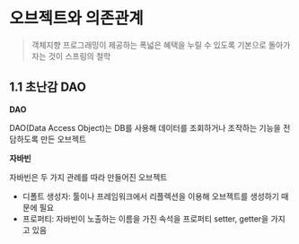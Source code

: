 # 오브젝트와 의존관계

> 객체지향 프로그래밍이 제공하는 폭넓은 혜택을 누릴 수 있도록 기본으로 돌아가자는 것이 스프링의 철학

## 1.1 초난감 DAO

**DAO**

DAO(Data Access Object)는 DB를 사용해 데이터를 조회하거나 조작하는 기능을 전담하도록 만든 오브젝트

**자바빈**

자바빈은 두 가지 관례를 따라 만들어진 오브젝트

- 디폴트 생성자: 툴이나 프레임워크에서 리플렉션을 이용해 오브젝트를 생성하기 때문에 필요
- 프로퍼티: 자바빈이 노출하는 이름을 가진 속석을 프로퍼티 setter, getter을 가지고 있음

